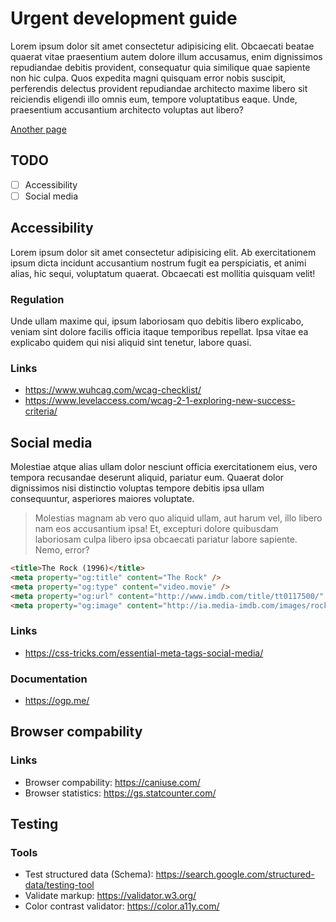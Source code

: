 # Urgent development guide

Lorem ipsum dolor sit amet consectetur adipisicing elit. Obcaecati beatae quaerat vitae praesentium autem dolore illum accusamus, enim dignissimos repudiandae debitis provident, consequatur quia similique quae sapiente non hic culpa.
Quos expedita magni quisquam error nobis suscipit, perferendis delectus provident repudiandae architecto maxime libero sit reiciendis eligendi illo omnis eum, tempore voluptatibus eaque. Unde, praesentium accusantium architecto voluptas aut libero?

[Another page](/another-page)

## TODO

- [ ] Accessibility
- [ ] Social media

## Accessibility

Lorem ipsum dolor sit amet consectetur adipisicing elit. Ab exercitationem ipsum dicta incidunt accusantium nostrum fugit ea perspiciatis, et animi alias, hic sequi, voluptatum quaerat. Obcaecati est mollitia quisquam velit!

### Regulation

Unde ullam maxime qui, ipsum laboriosam quo debitis libero explicabo, veniam sint dolore facilis officia itaque temporibus repellat. Ipsa vitae ea explicabo quidem qui nisi aliquid sint tenetur, labore quasi.

### Links

- https://www.wuhcag.com/wcag-checklist/
- https://www.levelaccess.com/wcag-2-1-exploring-new-success-criteria/

## Social media

Molestiae atque alias ullam dolor nesciunt officia exercitationem eius, vero tempora recusandae deserunt aliquid, pariatur eum. Quaerat dolor dignissimos nisi distinctio voluptas tempore debitis ipsa ullam consequuntur, asperiores maiores voluptate.

> Molestias magnam ab vero quo aliquid ullam, aut harum vel, illo libero nam eos accusantium ipsa! Et, excepturi dolore quibusdam laboriosam culpa libero ipsa obcaecati pariatur labore sapiente. Nemo, error?

```html
<title>The Rock (1996)</title>
<meta property="og:title" content="The Rock" />
<meta property="og:type" content="video.movie" />
<meta property="og:url" content="http://www.imdb.com/title/tt0117500/" />
<meta property="og:image" content="http://ia.media-imdb.com/images/rock.jpg" />
```

### Links

- https://css-tricks.com/essential-meta-tags-social-media/

### Documentation

- https://ogp.me/

## Browser compability

### Links

- Browser compability: https://caniuse.com/
- Browser statistics: https://gs.statcounter.com/

## Testing

### Tools

- Test structured data (Schema): https://search.google.com/structured-data/testing-tool
- Validate markup: https://validator.w3.org/
- Color contrast validator: https://color.a11y.com/
